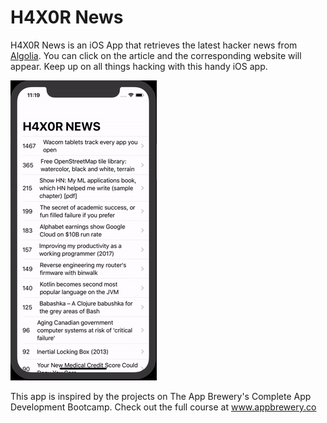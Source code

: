 # H4X0R News

H4X0R News is an iOS App that retrieves the latest hacker news from [Algolia](hn.algolia.com). You can click on the article and the corresponding website will appear. Keep up on all things hacking with this handy iOS app.

![](H4X0R-News-Demo.gif)

This app is inspired by the projects on The App Brewery's Complete App Development Bootcamp. Check out the full course at www.appbrewery.co
